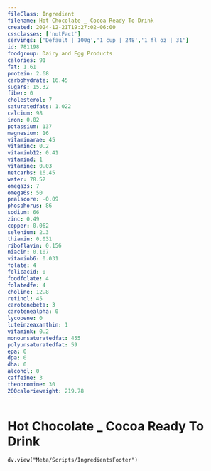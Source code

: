 ```yaml
---
fileClass: Ingredient
filename: Hot Chocolate _ Cocoa Ready To Drink
created: 2024-12-21T19:27:02-06:00
cssclasses: ['nutFact']
servings: ['Default | 100g','1 cup | 248','1 fl oz | 31']
id: 781198
foodgroup: Dairy and Egg Products 
calories: 91
fat: 1.61
protein: 2.68
carbohydrate: 16.45
sugars: 15.32
fiber: 0
cholesterol: 7
saturatedfats: 1.022
calcium: 98
iron: 0.02
potassium: 137
magnesium: 16
vitaminarae: 45
vitaminc: 0.2
vitaminb12: 0.41
vitamind: 1
vitamine: 0.03
netcarbs: 16.45
water: 78.52
omega3s: 7
omega6s: 50
pralscore: -0.09
phosphorus: 86
sodium: 66
zinc: 0.49
copper: 0.062
selenium: 2.3
thiamin: 0.031
riboflavin: 0.156
niacin: 0.107
vitaminb6: 0.031
folate: 4
folicacid: 0
foodfolate: 4
folatedfe: 4
choline: 12.8
retinol: 45
carotenebeta: 3
carotenealpha: 0
lycopene: 0
luteinzeaxanthin: 1
vitamink: 0.2
monounsaturatedfat: 455
polyunsaturatedfat: 59
epa: 0
dpa: 0
dha: 0
alcohol: 0
caffeine: 3
theobromine: 30
200calorieweight: 219.78
---
```


# Hot Chocolate _ Cocoa Ready To Drink

```dataviewjs
dv.view("Meta/Scripts/IngredientsFooter")
```